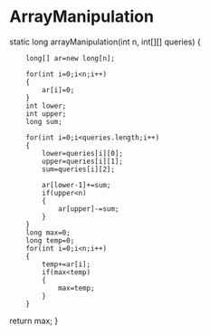 # ArrayManipulation
static long arrayManipulation(int n, int[][] queries) {

        long[] ar=new long[n];

        for(int i=0;i<n;i++)
        {
            ar[i]=0;
        }
        int lower;
        int upper;
        long sum;

        for(int i=0;i<queries.length;i++)
        {
            lower=queries[i][0];
            upper=queries[i][1];
            sum=queries[i][2];

            ar[lower-1]+=sum;
            if(upper<n)
            {
                ar[upper]-=sum;
            }
        }
        long max=0;
        long temp=0;
        for(int i=0;i<n;i++)
        {
            temp+=ar[i];
            if(max<temp)
            {
                max=temp;
            }
        }

return max;
    }
